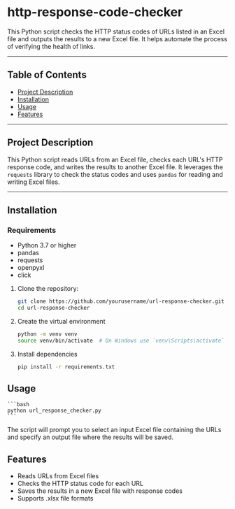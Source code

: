 # http-response-code-checker
This Python script checks the HTTP status codes of URLs listed in an Excel file and outputs the results to a new Excel file. It helps automate the process of verifying the health of links.

---

## Table of Contents

- [Project Description](#project-description)
- [Installation](#installation)
- [Usage](#usage)
- [Features](#features)

---

## Project Description

This Python script reads URLs from an Excel file, checks each URL's HTTP response code, and writes the results to another Excel file. It leverages the `requests` library to check the status codes and uses `pandas` for reading and writing Excel files.

---

## Installation

### Requirements

- Python 3.7 or higher
- pandas
- requests
- openpyxl
- click

1. Clone the repository:
   ```bash
   git clone https://github.com/yourusername/url-response-checker.git
   cd url-response-checker
   ```

2. Create the virtual environment
   ```bash
   python -m venv venv
   source venv/bin/activate  # On Windows use `venv\Scripts\activate`
   ```

3. Install dependencies
    ```bash
    pip install -r requirements.txt
    ```

## Usage

    ```bash
    python url_response_checker.py
    ```
The script will prompt you to select an input Excel file containing the URLs and specify an output file where the results will be saved.

## Features
- Reads URLs from Excel files
- Checks the HTTP status code for each URL
- Saves the results in a new Excel file with response codes
- Supports .xlsx file formats

